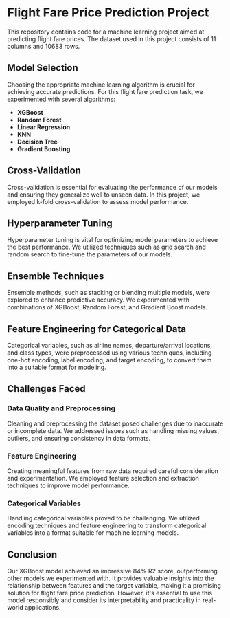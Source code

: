 # Flight Fare Price Prediction Project

This repository contains code for a machine learning project aimed at predicting flight fare prices. The dataset used in this project consists of 11 columns and 10683 rows.

## Model Selection

Choosing the appropriate machine learning algorithm is crucial for achieving accurate predictions. For this flight fare prediction task, we experimented with several algorithms:

- **XGBoost**
- **Random Forest**
- **Linear Regression**
- **KNN**
- **Decision Tree**
- **Gradient Boosting**

## Cross-Validation

Cross-validation is essential for evaluating the performance of our models and ensuring they generalize well to unseen data. In this project, we employed k-fold cross-validation to assess model performance.

## Hyperparameter Tuning

Hyperparameter tuning is vital for optimizing model parameters to achieve the best performance. We utilized techniques such as grid search and random search to fine-tune the parameters of our models.

## Ensemble Techniques

Ensemble methods, such as stacking or blending multiple models, were explored to enhance predictive accuracy. We experimented with combinations of XGBoost, Random Forest, and Gradient Boost models.

## Feature Engineering for Categorical Data

Categorical variables, such as airline names, departure/arrival locations, and class types, were preprocessed using various techniques, including one-hot encoding, label encoding, and target encoding, to convert them into a suitable format for modeling.

## Challenges Faced

### Data Quality and Preprocessing

Cleaning and preprocessing the dataset posed challenges due to inaccurate or incomplete data. We addressed issues such as handling missing values, outliers, and ensuring consistency in data formats.

### Feature Engineering

Creating meaningful features from raw data required careful consideration and experimentation. We employed feature selection and extraction techniques to improve model performance.

### Categorical Variables

Handling categorical variables proved to be challenging. We utilized encoding techniques and feature engineering to transform categorical variables into a format suitable for machine learning models.

## Conclusion

Our XGBoost model achieved an impressive 84% R2 score, outperforming other models we experimented with. It provides valuable insights into the relationship between features and the target variable, making it a promising solution for flight fare price prediction. However, it's essential to use this model responsibly and consider its interpretability and practicality in real-world applications.
